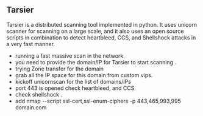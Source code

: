 ## Tarsier

Tarsier is a distributed scanning tool implemented in python. It uses unicorn scanner for scanning on a large scale, and it also uses an open source scripts in combination to detect heartbleed, CCS, and Shellshock attacks in a very fast manner.

- running a fast massive scan in the network.
- you need to provide the domain/IP for Tarsier to start scanning .
- trying Zone transfer for the domain	
- grab all the IP space for this domain from custom vips.
- kickoff unicornscan for the list of domains/IPs
- port 443 is opened check heartbleed, and CCS	
- check shellshock .
- add nmap --script ssl-cert,ssl-enum-ciphers -p 443,465,993,995 domain.com 
